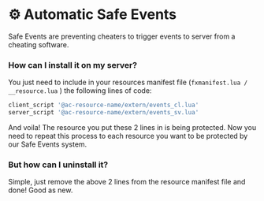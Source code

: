 # ⚙️ Automatic Safe Events

Safe Events are preventing cheaters to trigger events to server from a cheating software.

### How can I install it on my server?

You just need to include in your resources manifest file (`fxmanifest.lua / __resource.lua` ) the following lines of code:

```lua
client_script '@ac-resource-name/extern/events_cl.lua'
server_script '@ac-resource-name/extern/events_sv.lua'
```

And voila! The resource you put these 2 lines in is being protected. Now you need to repeat this process to each resource you want to be protected by our Safe Events system.

### But how can I uninstall it?

Simple, just remove the above 2 lines from the resource manifest file and done! Good as new.
